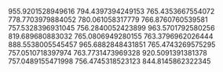 955.9201528949616
794.4397394249153
765.4353667554072
778.7703979884052
780.061058317779
766.8760760539581
757.5328396931045
756.2840052423899
963.5701792580256
819.689680883032
765.0806949280155
763.3796962026444
888.5538005545457
965.6882848431851
765.4743269575295
757.0510718397974
763.7731473969328
920.5091391381378
757.0489155471998
756.4745318523123
844.8145862322345